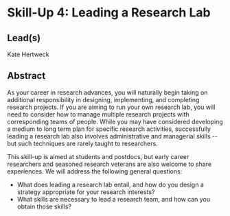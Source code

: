 # Skill-Up 4: **Leading a Research Lab**

## Lead(s)

Kate Hertweck

## Abstract

As your career in research advances, you will naturally begin taking on additional responsibility in designing, implementing, and completing research projects. If you are aiming to run your own research lab, you will need to consider how to manage multiple research projects with corresponding teams of people. While you may have considered developing a medium to long term plan for specific research activities, successfully leading a research lab also involves administrative and managerial skills -- but such techniques are rarely taught to researchers. 

This skill-up is aimed at students and postdocs, but early career researchers and seasoned research veterans are also welcome to share experiences. We will address the following general questions:

- What does leading a research lab entail, and how do you design a strategy appropriate for your research interests? 
- What skills are necessary to lead a research team, and how can you obtain those skills?

